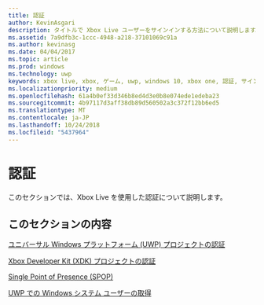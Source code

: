 ```yaml
---
title: 認証
author: KevinAsgari
description: タイトルで Xbox Live ユーザーをサインインする方法について説明します。
ms.assetid: 7a9dfb3c-1ccc-4948-a218-37101069c91a
ms.author: kevinasg
ms.date: 04/04/2017
ms.topic: article
ms.prod: windows
ms.technology: uwp
keywords: xbox live, xbox, ゲーム, uwp, windows 10, xbox one, 認証, サインイン
ms.localizationpriority: medium
ms.openlocfilehash: 61a4b0ef33d346b8ed4d3e0b8e074ede1edeba23
ms.sourcegitcommit: 4b97117d3aff38db89d560502a3c372f12bb6ed5
ms.translationtype: MT
ms.contentlocale: ja-JP
ms.lasthandoff: 10/24/2018
ms.locfileid: "5437964"
---
```

# <a name="authentication"></a>認証

このセクションでは、Xbox Live を使用した認証について説明します。

## <a name="in-this-section"></a>このセクションの内容

[ユニバーサル Windows プラットフォーム (UWP) プロジェクトの認証](authentication-for-UWP-projects.md)

[Xbox Developer Kit (XDK) プロジェクトの認証](authentication-for-XDK-projects.md)

[Single Point of Presence (SPOP)](single-point-of-presence.md)

[UWP での Windows システム ユーザーの取得](retrieving-windows-system-user-on-UWP.md)
